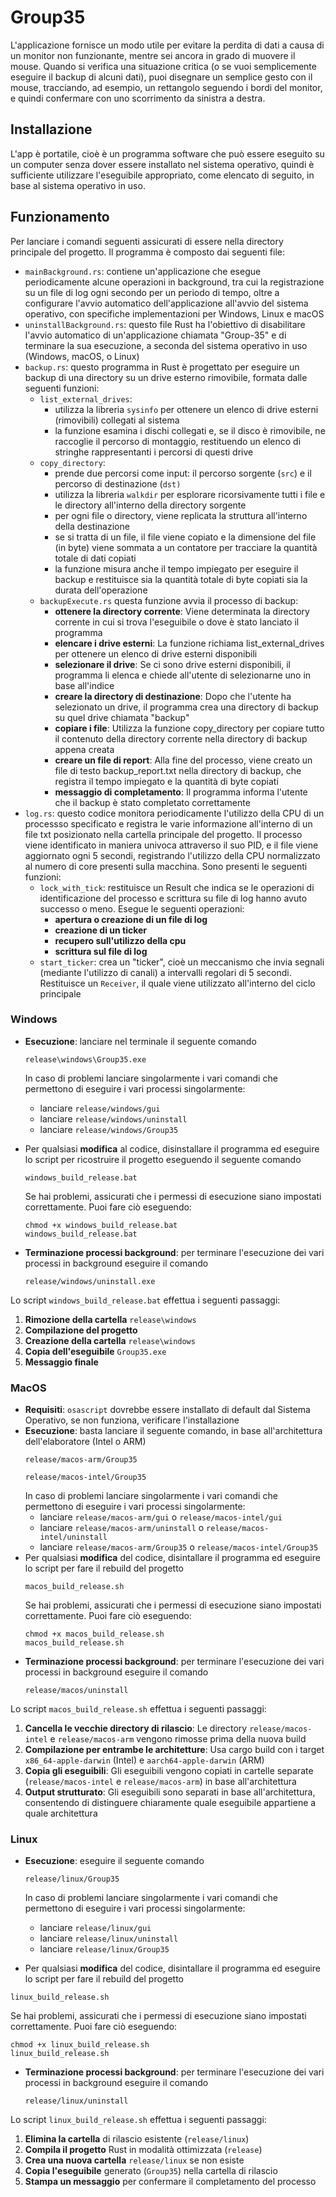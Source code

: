# Group35
L'applicazione fornisce un modo utile per evitare la perdita di dati a causa di un monitor non funzionante, mentre sei ancora in grado di muovere il mouse. 
Quando si verifica una situazione critica (o se vuoi semplicemente eseguire il backup di alcuni dati), puoi disegnare un semplice gesto con il mouse, 
tracciando, ad esempio, un rettangolo seguendo i bordi del monitor, e quindi confermare con uno scorrimento da sinistra a destra.


## Installazione
L'app è portatile, cioè è un programma software che può essere eseguito su un computer senza dover essere installato nel sistema operativo, quindi è sufficiente utilizzare l'eseguibile appropriato, come elencato di seguito, in base al sistema operativo in uso.

## Funzionamento
Per lanciare i comandi seguenti assicurati di essere nella directory principale del progetto.
Il programma è composto dai seguenti file:
- `mainBackground.rs`: contiene un'applicazione che esegue periodicamente alcune operazioni in background, tra cui la registrazione su un file di log ogni secondo per un periodo di tempo, oltre a configurare l'avvio automatico dell'applicazione all'avvio del sistema operativo, con specifiche implementazioni per Windows, Linux e macOS
- `uninstallBackground.rs`: questo file Rust ha l'obiettivo di disabilitare l'avvio automatico di un'applicazione chiamata "Group-35" e di terminare la sua esecuzione, a seconda del sistema operativo in uso (Windows, macOS, o Linux)
- `backup.rs`: questo programma in Rust è progettato per eseguire un backup di una directory su un drive esterno rimovibile, formata dalle seguenti funzioni:
  - `list_external_drives`: 
    - utilizza la libreria `sysinfo` per ottenere un elenco di drive esterni (rimovibili) collegati al sistema
    - la funzione esamina i dischi collegati e, se il disco è rimovibile, ne raccoglie il percorso di montaggio, restituendo un elenco di stringhe rappresentanti i percorsi di questi drive
  - `copy_directory`:
    - prende due percorsi come input: il percorso sorgente (`src`) e il percorso di destinazione (`dst)`
    - utilizza la libreria `walkdir` per esplorare ricorsivamente tutti i file e le directory all'interno della directory sorgente
    - per ogni file o directory, viene replicata la struttura all'interno della destinazione
    - se si tratta di un file, il file viene copiato e la dimensione del file (in byte) viene sommata a un contatore per tracciare la quantità totale di dati copiati
    - la funzione misura anche il tempo impiegato per eseguire il backup e restituisce sia la quantità totale di byte copiati sia la durata dell'operazione
  - `backupExecute.rs` questa funzione avvia il processo di backup:
    - **ottenere la directory corrente**: Viene determinata la directory corrente in cui si trova l'eseguibile o dove è stato lanciato il programma
    - **elencare i drive esterni**: La funzione richiama list_external_drives per ottenere un elenco di drive esterni disponibili
    - **selezionare il drive**: Se ci sono drive esterni disponibili, il programma li elenca e chiede all'utente di selezionarne uno in base all'indice
    - **creare la directory di destinazione**: Dopo che l'utente ha selezionato un drive, il programma crea una directory di backup su quel drive chiamata "backup"
    - **copiare i file**: Utilizza la funzione copy_directory per copiare tutto il contenuto della directory corrente nella directory di backup appena creata
    - **creare un file di report**: Alla fine del processo, viene creato un file di testo backup_report.txt nella directory di backup, che registra il tempo impiegato e la quantità di byte copiati
    - **messaggio di completamento**: Il programma informa l'utente che il backup è stato completato correttamente
- `log.rs`: questo codice monitora periodicamente l'utilizzo della CPU di un processso specificato e registra le varie informazione all'interno di un file txt posizionato nella cartella principale del progetto. 
Il processo viene identificato in maniera univoca attraverso il suo PID, e il file viene aggiornato ogni 5 secondi, registrando l'utilizzo della CPU normalizzato al numero di core presenti sulla macchina. Sono presenti le seguenti funzioni:
  - `lock_with_tick`: restituisce un Result che indica se le operazioni di identificazione del processo e scrittura su file di log hanno avuto successo o meno. Esegue le seguenti operazioni:
    - **apertura o creazione di un file di log**
    - **creazione di un ticker**
    - **recupero sull'utilizzo della cpu**
    - **scrittura sul file di log**
  - `start_ticker`: crea un "ticker", cioè un meccanismo che invia segnali (mediante l'utilizzo di canali) a intervalli regolari di 5 secondi. Restituisce un `Receiver`, il quale viene utilizzato all'interno del ciclo principale 


### Windows
- **Esecuzione**: lanciare nel terminale il seguente comando
  ``` 
  release\windows\Group35.exe
  ```
  In caso di problemi lanciare singolarmente i vari comandi che permettono di eseguire i vari processi singolarmente:
  - lanciare `release/windows/gui`
  - lanciare `release/windows/uninstall`
  - lanciare `release/windows/Group35`
  
- Per qualsiasi **modifica** al codice, disinstallare il programma ed eseguire lo script per ricostruire il progetto eseguendo il seguente comando
  ```
  windows_build_release.bat
  ``` 
  Se hai problemi, assicurati che i permessi di esecuzione siano impostati correttamente. Puoi fare ciò eseguendo:
  ```
  chmod +x windows_build_release.bat
  windows_build_release.bat
  ```
- **Terminazione processi background**: per terminare l'esecuzione dei vari processi in background eseguire il comando
  ``` 
  release/windows/uninstall.exe
  ```
Lo script `windows_build_release.bat` effettua i seguenti passaggi:
1. **Rimozione della cartella** `release\windows`
2. **Compilazione del progetto**
3. **Creazione della cartella** `release\windows`
4. **Copia dell'eseguibile** `Group35.exe`
5. **Messaggio finale**

### MacOS
- **Requisiti**: `osascript` dovrebbe essere installato di default dal Sistema Operativo, se non funziona, verificare l'installazione
- **Esecuzione**: basta lanciare il seguente comando, in base all'architettura dell'elaboratore (Intel o ARM)
  ```
  release/macos-arm/Group35
  ```
  ```
  release/macos-intel/Group35
  ```
  In caso di problemi lanciare singolarmente i vari comandi che permettono di eseguire i vari processi singolarmente:
    - lanciare `release/macos-arm/gui` o `release/macos-intel/gui`
    - lanciare `release/macos-arm/uninstall` o `release/macos-intel/uninstall` 
    - lanciare `release/macos-arm/Group35` o `release/macos-intel/Group35`
- Per qualsiasi **modifica** del codice, disintallare il programma ed eseguire lo script per fare il rebuild del progetto 
  ```
  macos_build_release.sh
  ```
  Se hai problemi, assicurati che i permessi di esecuzione siano impostati correttamente. Puoi fare ciò eseguendo:
  ```
  chmod +x macos_build_release.sh
  macos_build_release.sh
  ```
- **Terminazione processi background**: per terminare l'esecuzione dei vari processi in background eseguire il comando 
  ```
  release/macos/uninstall
  ```

Lo script `macos_build_release.sh` effettua i seguenti passaggi:
1. **Cancella le vecchie directory di rilascio**: Le directory `release/macos-intel` e `release/macos-arm` vengono rimosse prima della nuova build
2. **Compilazione per entrambe le architetture**: Usa cargo build con i target `x86_64-apple-darwin` (Intel) e `aarch64-apple-darwin` (ARM)
3. **Copia gli eseguibili**: Gli eseguibili vengono copiati in cartelle separate (`release/macos-intel` e `release/macos-arm`) in base all'architettura 
4. **Output strutturato**: Gli eseguibili sono separati in base all'architettura, consentendo di distinguere chiaramente quale eseguibile appartiene a quale architettura

### Linux
- **Esecuzione**: eseguire il seguente comando 
  ```
  release/linux/Group35
  ```
  In caso di problemi lanciare singolarmente i vari comandi che permettono di eseguire i vari processi singolarmente:
  - lanciare `release/linux/gui`
  - lanciare `release/linux/uninstall`
  - lanciare `release/linux/Group35`
  
-  Per qualsiasi **modifica** del codice, disintallare il programma ed eseguire lo script per fare il rebuild del progetto
  ```
  linux_build_release.sh
  ```
  Se hai problemi, assicurati che i permessi di esecuzione siano impostati correttamente. Puoi fare ciò eseguendo:
  ```
  chmod +x linux_build_release.sh
  linux_build_release.sh
  ```
- **Terminazione processi background**: per terminare l'esecuzione dei vari processi in background eseguire il comando 
  ```
  release/linux/uninstall
  ```

Lo script `linux_build_release.sh` effettua i seguenti passaggi:

1. **Elimina la cartella** di rilascio esistente (`release/linux`)
2. **Compila il progetto** Rust in modalità ottimizzata (`release`)
3. **Crea una nuova cartella** `release/linux` se non esiste
4. **Copia l'eseguibile** generato (`Group35`) nella cartella di rilascio
5. **Stampa un messaggio** per confermare il completamento del processo
